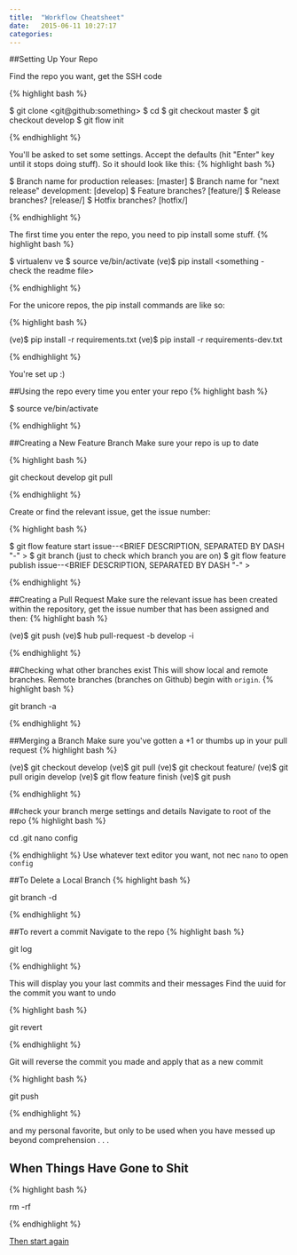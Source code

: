 ```yaml
---
title:  "Workflow Cheatsheet"
date:   2015-06-11 10:27:17
categories: 
---
```


##Setting Up Your Repo

Find the repo you want, get the SSH code

{% highlight bash %}

$ git clone <git@github:something>
$ cd <the Repo>
$ git checkout master 
$ git checkout develop
$ git flow init

{% endhighlight %}

You'll be asked to set some settings. Accept the defaults (hit "Enter" key until it stops doing stuff). So it should look like this:
{% highlight bash %}

$ Branch name for production releases: [master]
$ Branch name for "next release" development: [develop]
$ Feature branches? [feature/] 
$ Release branches? [release/] 
$ Hotfix branches? [hotfix/]


{% endhighlight %}

The first time you enter the repo, you need to pip install some stuff.
{% highlight bash %}

$ virtualenv ve
$ source ve/bin/activate
(ve)$ pip install <something - check the readme file>

{% endhighlight %}

For the unicore repos, the pip install commands are like so:

{% highlight bash %}

(ve)$ pip install -r requirements.txt
(ve)$ pip install -r requirements-dev.txt

{% endhighlight %}

You're set up :)

##Using the repo
every time you enter your repo
{% highlight bash %}

$ source ve/bin/activate

{% endhighlight %}

##Creating a New Feature Branch
Make sure your repo is up to date

{% highlight bash %}

git checkout develop
git pull

{% endhighlight %}

Create or find the relevant issue, get the issue number:

{% highlight bash %}

$ git flow feature start issue-<ISSUE NUMBER>-<BRIEF DESCRIPTION, SEPARATED BY DASH "-" >
$ git branch (just to check which branch you are on)
$ git flow feature publish issue-<ISSUE NUMBER>-<BRIEF DESCRIPTION, SEPARATED BY DASH "-" >

{% endhighlight %}

##Creating a Pull Request
Make sure the relevant issue has been created within the repository, get the issue number that has been assigned and then:
{% highlight bash %}

(ve)$ git push
(ve)$ hub pull-request -b develop -i <ISSUE NUMBER>

{% endhighlight %}

##Checking what other branches exist
This will show local and remote branches. Remote branches (branches on Github) begin with `origin`.
{% highlight bash %}

git branch -a

{% endhighlight %}

##Merging a Branch
Make sure you've gotten a +1 or thumbs up in your pull request
{% highlight bash %}

(ve)$ git checkout develop
(ve)$ git pull
(ve)$ git checkout feature/<BRANCH NAME>
(ve)$ git pull origin develop
(ve)$ git flow feature finish <BRANCH NAME>
(ve)$ git push

{% endhighlight %}

##check your branch merge settings and details
Navigate to root of the repo
{% highlight bash %}

cd .git
nano config

{% endhighlight %}
Use whatever text editor you want, not nec `nano` to open `config`

##To Delete a Local Branch
{% highlight bash %}

git branch -d <LOCAL BRANCH NAME>

{% endhighlight %}


##To revert a commit
Navigate to the repo
{% highlight bash %}

git log

{% endhighlight %}

This will display you your last commits and their messages
Find the uuid for the commit you want to undo

{% highlight bash %}

git revert <UUID>

{% endhighlight %}

Git will reverse the commit you made and apply that as a new commit

{% highlight bash %}

git push

{% endhighlight %}

and my personal favorite, but only to be used when you have messed up beyond comprehension . . .

## When Things Have Gone to Shit

{% highlight bash %}

rm -rf <REPO NAME>

{% endhighlight %}

[Then start again]()
